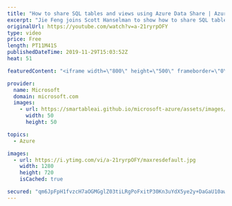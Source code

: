 ```yaml
---
title: "How to share SQL tables and views using Azure Data Share | Azure Friday"
excerpt: "Jie Feng joins Scott Hanselman to show how to share SQL tables and views using Azure Data Share. Azure Data Share now supports snapshot-based sharing for SQL-based sources, including Azure SQL Database and SQL Data Warehouse. Data Providers can use Azure Data Share to share tables and views with their"
originalUrl: https://youtube.com/watch?v=a-21ryrpOFY
type: video
price: Free
length: PT11M41S
publishedDateTime: 2019-11-29T15:03:52Z
heat: 51

featuredContent: "<iframe width=\"800\" height=\"500\" frameborder=\"0\" src=\"https://www.youtube.com/embed/a-21ryrpOFY\" allow=\"accelerometer; autoplay; encrypted-media; gyroscope; picture-in-picture\" allowfullscreen></iframe>"

provider:
  name: Microsoft
  domain: microsoft.com
  images:
    - url: https://smartableai.github.io/microsoft-azure/assets/images/organizations/microsoft.com-50x50.jpg
      width: 50
      height: 50

topics:
  - Azure

images:
  - url: https://i.ytimg.com/vi/a-21ryrpOFY/maxresdefault.jpg
    width: 1280
    height: 720
    isCached: true

secured: "qm6JpFpH1fvzcH7aOGMGglZ03tiLRgPoFxitP30Kn3uYdX5ye2y+DaGaU10awkoRyVG9i21hjbwxNYbZpv8H2XvAEssBc09xkw4egq3BX7JGrrXbNUsTCnwRjNvjnqswFmM2tDUNN1652LJCTwvUy+pQVvVy+k4f6D11aGtvUf+azkWvIaOsnl5WJfw2XklsJSvJvgguWJpj+uBkeseWj4kaRYv+I2Jh17Hk/OG5aNlDmOnjEgIAxlYPnebyJ+AUMHv1h1vmmTCv24Rjl8Dte67m/IYB9nWzFU8oOthacktJiXL6vlOFzqbdAt5QP5JVHLwftdfVM7fYeUQTBnEH70pXQNYabGc4BbbMLJSudOBlOF8NMLsSIBUV9nCRSnor4GpT5BiST2obL2Z9I0ERle+BufDj3jgY5OwDz8/gsK0=;GFa5nDAd4B0v36cyQ9rzkw=="
---
```


